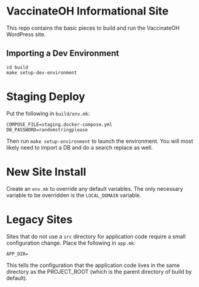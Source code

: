 # VaccinateOH Informational Site

This repo contains the basic pieces to build and run the VaccinateOH WordPress site.

## Importing a Dev Environment

```
cd build
make setup-dev-environment
```

# Staging Deploy

Put the following in `build/env.mk`:

```
COMPOSE_FILE=staging.docker-compose.yml
DB_PASSWORD=randomstringplease
```

Then run `make setup-environment` to launch the environment.  You will most
likely need to import a DB and do a search replace as well.


# New Site Install

Create an `env.mk` to override any default variables. The only necessary
variable to be overridden is the `LOCAL_DOMAIN` variable.

# Legacy Sites

Sites that do not use a `src` directory for application code require a small
configuration change.  Place the following in `app.mk`:

```
APP_DIR=
```

This tells the configuration that the application code lives in the same
directory as the PROJECT_ROOT (which is the parent directory of build by
default).

